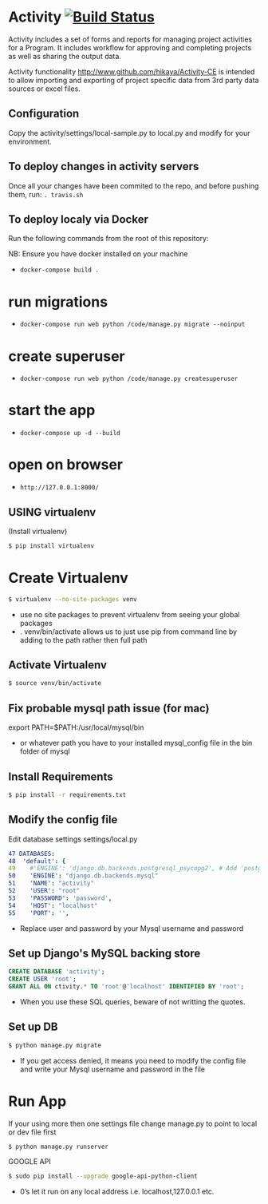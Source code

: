 Activity [![Build Status](https://travis-ci.org/hikaya/Activity-CE.svg?branch=master)](https://travis-ci.org/hikaya/Activity-CE)
====

Activity includes a set of forms and reports for managing project activities for a Program.  It includes workflow for approving and completing projects as well as sharing the output data.


Activity functionality http://www.github.com/hikaya/Activity-CE is intended to allow importing
and exporting of project specific data from 3rd party data sources or excel files.

## Configuration
Copy the activity/settings/local-sample.py to local.py and modify for your environment.

## To deploy changes in activity servers
Once all your changes have been commited to the repo, and before pushing them, run:
`. travis.sh`

## To deploy localy via Docker
Run the following commands from the root of this repository:

NB: Ensure you have docker installed on your machine
  - `docker-compose build .`
  # run  migrations
  - `docker-compose run web python /code/manage.py migrate --noinput`
  # create superuser
  - `docker-compose run web python /code/manage.py createsuperuser`
  # start the app
  - `docker-compose up -d --build`
  # open on browser
  - `http://127.0.0.1:8000/`

## USING virtualenv
(Install virtualenv)
```bash
$ pip install virtualenv
```


# Create Virtualenv
```bash
$ virtualenv --no-site-packages venv
```
* use no site packages to prevent virtualenv from seeing your global packages
* . venv/bin/activate allows us to just use pip from command line by adding to the path rather then full path

## Activate Virtualenv
```bash
$ source venv/bin/activate
```


## Fix probable mysql path issue (for mac)
export PATH=$PATH:/usr/local/mysql/bin
* or whatever path you have to your installed mysql_config file in the bin folder of mysql

## Install Requirements
```bash
$ pip install -r requirements.txt
```


## Modify the config file
Edit database settings settings/local.py

```yaml
47 DATABASES:
48  'default': {
49    #'ENGINE': 'django.db.backends.postgresql_psycopg2', # Add 'postgresql_psycopg2', 'mysql', 'sqlite3' or 'oracle'.
50    'ENGINE': "django.db.backends.mysql"
51    'NAME': "activity"
52    'USER': "root"
53    'PASSWORD': 'password',
54    'HOST': "localhost"
55    'PORT': '',
```
* Replace user and password by your Mysql username and password 

## Set up Django's MySQL backing store

```sql
CREATE DATABASE 'activity';
CREATE USER 'root';
GRANT ALL ON ctivity.* TO 'root'@'localhost' IDENTIFIED BY 'root';
```
* When you use these SQL queries, beware of not writting the quotes.

## Set up DB
```bash
$ python manage.py migrate
```
* If you get access denied, it means you need to modify the config file and write your Mysql username and password in the file

# Run App
If your using more then one settings file change manage.py to point to local or dev file first
```bash
$ python manage.py runserver
```


GOOGLE API
```bash
$ sudo pip install --upgrade google-api-python-client
```

* 0’s let it run on any local address i.e. localhost,127.0.0.1 etc.
